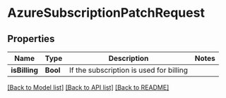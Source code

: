 # AzureSubscriptionPatchRequest

## Properties
Name | Type | Description | Notes
------------ | ------------- | ------------- | -------------
**isBilling** | **Bool** | If the subscription is used for billing | 

[[Back to Model list]](../README.md#documentation-for-models) [[Back to API list]](../README.md#documentation-for-api-endpoints) [[Back to README]](../README.md)


